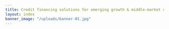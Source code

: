 ```yaml
---
title: Credit financing solutions for emerging growth & middle-market companies
layout: index
banner_image: "/uploads/banner-01.jpg"
---
```



